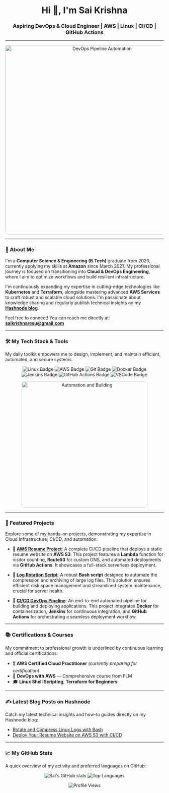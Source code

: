 <h1 align="center">Hi 👋, I'm Sai Krishna</h1>
<h3 align="center">Aspiring DevOps & Cloud Engineer | AWS | Linux | CI/CD | GitHub Actions</h3>

---

<p align="center">
  <img src="https://media.giphy.com/media/v1.Y2lkPTc5MGI3NjExMjU5YmNiZWMzMjQxOTY5NTBlMjAxYmQxNzM4ZTc0NzU0OWQ1MmM3OCZlcD12MV9pbnRlcm5hbF9naWZzX2lkJmN0PWc/ZFCm6W13MhL78Uj2xP/giphy.gif" width="600" alt="DevOps Pipeline Automation" style="border-radius: 8px;">
</p>

---

### 🌟 About Me

I'm a **Computer Science & Engineering (B.Tech)** graduate from 2020, currently applying my skills at **Amazon** since March 2021. My professional journey is focused on transitioning into **Cloud & DevOps Engineering**, where I aim to optimize workflows and build resilient infrastructure.

I'm continuously expanding my expertise in cutting-edge technologies like **Kubernetes** and **Terraform**, alongside mastering advanced **AWS Services** to craft robust and scalable cloud solutions. I'm passionate about knowledge sharing and regularly publish technical insights on my [**Hashnode blog**](https://hashnode.com/@saikrishnaresu).

Feel free to connect! You can reach me directly at: **saikrishnaresu@gmail.com**

---

### 🛠️ My Tech Stack & Tools

My daily toolkit empowers me to design, implement, and maintain efficient, automated, and secure systems.

<p align="center">
  <img src="https://img.shields.io/badge/Linux-FCC624?style=for-the-badge&logo=linux&logoColor=black" alt="Linux Badge">
  <img src="https://img.shields.io/badge/AWS-232F3E?style=for-the-badge&logo=amazonaws&logoColor=white" alt="AWS Badge">
  <img src="https://img.shields.io/badge/Git-F05032?style=for-the-badge&logo=git&logoColor=white" alt="Git Badge">
  <img src="https://img.shields.io/badge/Docker-2496ED?style=for-the-badge&logo=docker&logoColor=white" alt="Docker Badge">
  <img src="https://img.shields.io/badge/Jenkins-D24939?style=for-the-badge&logo=jenkins&logoColor=white" alt="Jenkins Badge">
  <img src="https://img.shields.io/badge/GitHub_Actions-2088FF?style=for-the-badge&logo=github-actions&logoColor=white" alt="GitHub Actions Badge">
  <img src="https://img.shields.io/badge/VSCode-007ACC?style=for-the-badge&logo=visual-studio-code&logoColor=white" alt="VSCode Badge">
</p>

<p align="center">
  <img src="https://i.giphy.com/media/v1.Y2lkPTc5MGI3NjExdm91cjgydDdkOWE2ZXZoYmNsaWJ0ZnN4bTBvYm5xZ2V3NmY1cW5uMiZlcD12MV9pbnRlcm5hbF9naWZzX2lkJmN0PWc/YqR2dD635q5k7qY2vC/giphy.gif" width="400" alt="Automation and Building" style="border-radius: 8px;" />
</p>

---

### 📘 Featured Projects

Explore some of my hands-on projects, demonstrating my expertise in Cloud Infrastructure, CI/CD, and automation:

* **🔹 [AWS Resume Project](https://github.com/saikrishnaresuk/aws-resume-project)**:
    A complete CI/CD pipeline that deploys a static resume website on **AWS S3**. This project features a **Lambda** function for visitor counting, **Route53** for custom DNS, and automated deployments via **GitHub Actions**. It showcases a full-stack serverless deployment.

* **🔹 [Log Rotation Script](https://github.com/saikrishnaresuk/log-rotation)**:
    A robust **Bash script** designed to automate the compression and archiving of large log files. This solution ensures efficient disk space management and streamlined system maintenance, crucial for server health.

* **🔹 [CI/CD DevOps Pipeline](https://github.com/saikrishnaresuk/devops-pipeline)**:
    An end-to-end automated pipeline for building and deploying applications. This project integrates **Docker** for containerization, **Jenkins** for continuous integration, and **GitHub Actions** for orchestrating a seamless deployment workflow.

---

### 📚 Certifications & Courses

My commitment to professional growth is underlined by continuous learning and official certifications:

* 🎖️ **AWS Certified Cloud Practitioner** *(currently preparing for certification)*
* 📘 **DevOps with AWS** — Comprehensive course from FLM
* 🎓 **Linux Shell Scripting**, **Terraform for Beginners**

---

### ✍️ Latest Blog Posts on Hashnode

Catch my latest technical insights and how-to guides directly on my Hashnode blog:

- [Rotate and Compress Linux Logs with Bash](https://hashnode.com/@saikrishnaresu/rotate-and-compress-linux-logs-with-bash)
- [Deploy Your Resume Website on AWS S3 with CI/CD](https://hashnode.com/@saikrishnaresu/deploy-your-resume-website-on-aws-s3-with-ci-cd)
---

### 📈 My GitHub Stats

A quick overview of my activity and preferred languages on GitHub:

<p align="center">
  <img src="https://github-readme-stats.vercel.app/api?username=saikrishnaresuk&show_icons=true&theme=radical&hide_border=true&count_private=true" alt="Sai's GitHub stats">
  <img src="https://github-readme-stats.vercel.app/api/top-langs/?username=saikrishnaresuk&layout=compact&theme=radical&hide_border=true" alt="Top Languages">
</p>

<p align="center">
  <img src="https://komarev.com/ghpvc/?username=saikrishnaresuk&color=blue&style=for-the-badge" alt="Profile Views">
</p>
